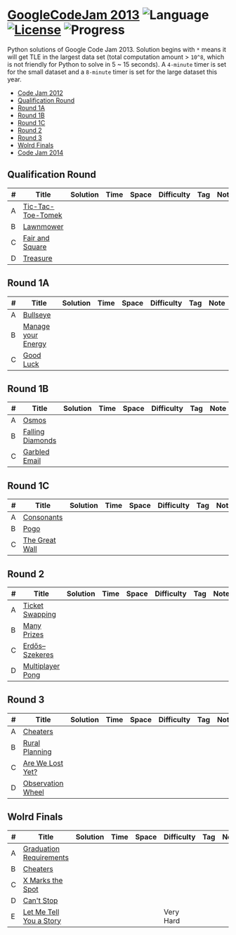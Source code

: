 # [GoogleCodeJam 2013](https://codingcompetitions.withgoogle.com/codejam/archive/2013) ![Language](https://img.shields.io/badge/language-Python-orange.svg) [![License](https://img.shields.io/badge/license-MIT-blue.svg)](./LICENSE) ![Progress](https://img.shields.io/badge/progress-1%20%2F%2026-ff69b4.svg)

Python solutions of Google Code Jam 2013. Solution begins with `*` means it will get TLE in the largest data set (total computation amount > `10^8`, which is not friendly for Python to solve in 5 ~ 15 seconds). A `4-minute` timer is set for the small dataset and a `8-minute` timer is set for the large dataset this year.

* [Code Jam 2012](https://github.com/kamyu104/GoogleCodeJam-2012)
* [Qualification Round](https://github.com/kamyu104/GoogleCodeJam-2013#qualification-round)
* [Round 1A](https://github.com/kamyu104/GoogleCodeJam-2013#round-1a)
* [Round 1B](https://github.com/kamyu104/GoogleCodeJam-2013#round-1b)
* [Round 1C](https://github.com/kamyu104/GoogleCodeJam-2013#round-1c)
* [Round 2](https://github.com/kamyu104/GoogleCodeJam-2013#round-2)
* [Round 3](https://github.com/kamyu104/GoogleCodeJam-2013#round-3)
* [Wolrd Finals](https://github.com/kamyu104/GoogleCodeJam-2013#world-finals)
* [Code Jam 2014](https://github.com/kamyu104/GoogleCodeJam-2014)

## Qualification Round
| # | Title | Solution | Time | Space | Difficulty | Tag | Note |
|---| ----- | -------- | ---- | ----- | ---------- | --- | ---- |
|A| [Tic-Tac-Toe-Tomek](https://code.google.com/codejam/contest/2270488/dashboard#s=p0)| | | | | | |
|B| [Lawnmower](https://code.google.com/codejam/contest/2270488/dashboard#s=p1)| | | | | | |
|C| [Fair and Square](https://code.google.com/codejam/contest/2270488/dashboard#s=p2)| | | | | | |
|D| [Treasure](https://code.google.com/codejam/contest/2270488/dashboard#s=p3)| | | | | | |

## Round 1A
| # | Title | Solution | Time | Space | Difficulty | Tag | Note |
|---| ----- | -------- | ---- | ----- | ---------- | --- | ---- |
|A| [Bullseye](https://code.google.com/codejam/contest/2418487/dashboard#s=p0)| | | | | | |
|B| [Manage your Energy](https://code.google.com/codejam/contest/2418487/dashboard#s=p1)| | | | | | |
|C| [Good Luck](https://code.google.com/codejam/contest/2418487/dashboard#s=p2)| | | | | | |

## Round 1B
| # | Title | Solution | Time | Space | Difficulty | Tag | Note |
|---| ----- | -------- | ---- | ----- | ---------- | --- | ---- |
|A| [Osmos](https://code.google.com/codejam/contest/2434486/dashboard#s=p0)| | | | | | |
|B| [Falling Diamonds](https://code.google.com/codejam/contest/2434486/dashboard#s=p1)| | | | | | |
|C| [Garbled Email](https://code.google.com/codejam/contest/2434486/dashboard#s=p2)| | | | | | |

## Round 1C
| # | Title | Solution | Time | Space | Difficulty | Tag | Note |
|---| ----- | -------- | ---- | ----- | ---------- | --- | ---- |
|A| [Consonants](https://code.google.com/codejam/contest/2437488/dashboard#s=p0)| | | | | | |
|B| [Pogo](https://code.google.com/codejam/contest/2437488/dashboard#s=p1)| | | | | | |
|C| [The Great Wall](https://code.google.com/codejam/contest/2437488/dashboard#s=p2)| | | | | | |

## Round 2
| # | Title | Solution | Time | Space | Difficulty | Tag | Note |
|---| ----- | -------- | ---- | ----- | ---------- | --- | ---- |
|A| [Ticket Swapping](https://code.google.com/codejam/contest/2442487/dashboard#s=p0)| | | | | | |
|B| [Many Prizes](https://code.google.com/codejam/contest/2442487/dashboard#s=p1)| | | | | | |
|C| [Erdős–Szekeres](https://code.google.com/codejam/contest/2442487/dashboard#s=p2)| | | | | | |
|D| [Multiplayer Pong](https://code.google.com/codejam/contest/2442487/dashboard#s=p3)| | | | | | |

## Round 3
| # | Title | Solution | Time | Space | Difficulty | Tag | Note |
|---| ----- | -------- | ---- | ----- | ---------- | --- | ---- |
|A| [Cheaters](https://code.google.com/codejam/contest/2433487/dashboard#s=p0)| | | | | | |
|B| [Rural Planning](https://code.google.com/codejam/contest/2433487/dashboard#s=p1)| | | | | | |
|C| [Are We Lost Yet?](https://code.google.com/codejam/contest/2433487/dashboard#s=p2)| | | | | | |
|D| [Observation Wheel](https://code.google.com/codejam/contest/2433487/dashboard#s=p3)| | | | | | |

## Wolrd Finals
| # | Title | Solution | Time | Space | Difficulty | Tag | Note |
|---| ----- | -------- | ---- | ----- | ---------- | --- | ---- |
|A| [Graduation Requirements](https://code.google.com/codejam/contest/2437491/dashboard#s=p0)| | | | | | |
|B| [Cheaters](https://code.google.com/codejam/contest/2437491/dashboard#s=p1)| | | | | | |
|C| [X Marks the Spot](https://code.google.com/codejam/contest/2437491/dashboard#s=p2)| | | | | | |
|D| [Can't Stop](https://code.google.com/codejam/contest/2437491/dashboard#s=p3)| | | | | | |
|E| [Let Me Tell You a Story](https://code.google.com/codejam/contest/2437491/dashboard#s=p4)|||| Very Hard | | |
